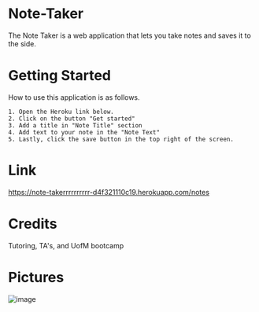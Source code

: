 # Note-Taker
The Note Taker is a web application that lets you take notes and saves it to the side.

# Getting Started
How to use this application is as follows.

    1. Open the Heroku link below.
    2. Click on the button "Get started"
    3. Add a title in "Note Title" section
    4. Add text to your note in the "Note Text"
    5. Lastly, click the save button in the top right of the screen.

# Link
https://note-takerrrrrrrrrr-d4f321110c19.herokuapp.com/notes

 # Credits
 Tutoring, TA's, and UofM bootcamp

 # Pictures
![image](https://github.com/atan39/Note-Taker/assets/126987766/b74446f1-92ee-4153-aae6-6f8b9923f921)
